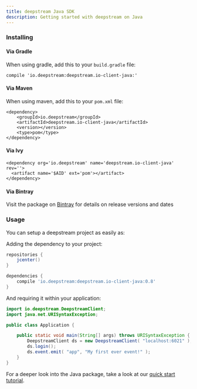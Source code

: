 ```yaml
---
title: deepstream Java SDK
description: Getting started with deepstream on Java
---
```


### Installing

#### Via Gradle

When using gradle, add this to your `build.gradle` file:

<pre><code>compile 'io.deepstream:deepstream.io-client-java:<span class="version"></span>'</code></pre>

#### Via Maven

When using maven, add this to your `pom.xml` file:

<pre><code>&lt;dependency&gt;
    &lt;groupId&gt;io.deepstream&lt;/groupId&gt;
    &lt;artifactId&gt;deepstream.io-client-java&lt;/artifactId&gt;
    &lt;version&gt;<span class="version"></span>&lt;/version&gt;
    &lt;type&gt;pom&lt;/type&gt;
&lt;/dependency&gt;
</code></pre>

#### Via Ivy

<pre><code>&lt;dependency org=&#39;io.deepstream&#39; name=&#39;deepstream.io-client-java&#39; rev=&#39;<span class="version"></span>&#39;&gt;
  &lt;artifact name=&#39;$AID&#39; ext=&#39;pom&#39;&gt;&lt;/artifact&gt;
&lt;/dependency&gt;
</code></pre>

<script type="text/javascript" src="/assets/js/java-versions.js"></script>

#### Via Bintray

Visit the package on [Bintray](https://bintray.com/deepstreamio/maven/deepstream.io-client-java) for details on release versions and dates

### Usage

You can setup a deepstream project as easily as:

Adding the dependency to your project:

```gradle
repositories {
    jcenter()
}

dependencies {
    compile 'io.deepstream:deepstream.io-client-java:0.8'
}
```

And requiring it within your application:

```java
import io.deepstream.DeepstreamClient;
import java.net.URISyntaxException;

public class Application {

    public static void main(String[] args) throws URISyntaxException {
        DeepstreamClient ds = new DeepstreamClient( "localhost:6021" );
        ds.login();
        ds.event.emit( "app", "My first ever event!" );
    }
}
```

For a deeper look into the Java package, take a look at our [quick start tutorial](../../tutorials/core/getting-started-java).